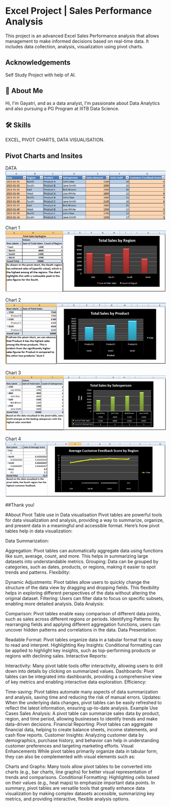 
# Excel Project | Sales Performance Analysis

This project is an advanced Excel Sales Performance analysis that allows management to make informed decisions based on real-time data. It includes data collection, analysis, visualization using pivot charts.

## Acknowledgements
Self Study Project with help of AI.


## 🚀 About Me
Hi, I'm Gayatri, and  as a data analyst, I'm  passionate about Data Analytics and also pursuing a PG Program at IIITB Data Science. 


## 🛠 Skills
EXCEL, PIVOT CHARTS, DATA VISUALISATION.


## Pivot Charts and Insites

DATA
![App Screenshot](https://github.com/GayatriBhinge/Sales_Performance_Analysis/blob/main/1.PNG)


Chart 1
![App Screenshot](https://github.com/GayatriBhinge/Sales_Performance_Analysis/blob/main/2.PNG)


Chart 2
![App Screenshot](https://github.com/GayatriBhinge/Sales_Performance_Analysis/blob/main/3.PNG)


Chart 3
![App Screenshot](https://github.com/GayatriBhinge/Sales_Performance_Analysis/blob/main/4.PNG)


Chart 4
![App Screenshot](https://github.com/GayatriBhinge/Sales_Performance_Analysis/blob/main/5.PNG)

##Thank you!



#About Pivot Table use in Data visualisation
Pivot tables are powerful tools for data visualization and analysis, providing a way to summarize, organize, and present data in a meaningful and accessible format. Here’s how pivot tables help in data visualization:

Data Summarization:

Aggregation: Pivot tables can automatically aggregate data using functions like sum, average, count, and more. This helps in summarizing large datasets into understandable metrics.
Grouping: Data can be grouped by categories, such as dates, products, or regions, making it easier to spot trends and patterns.
Flexibility:

Dynamic Adjustments: Pivot tables allow users to quickly change the structure of the data view by dragging and dropping fields. This flexibility helps in exploring different perspectives of the data without altering the original dataset.
Filtering: Users can filter data to focus on specific subsets, enabling more detailed analysis.
Data Analysis:

Comparison: Pivot tables enable easy comparison of different data points, such as sales across different regions or periods.
Identifying Patterns: By rearranging fields and applying different aggregation functions, users can uncover hidden patterns and correlations in the data.
Data Presentation:

Readable Format: Pivot tables organize data in a tabular format that is easy to read and interpret.
Highlighting Key Insights: Conditional formatting can be applied to highlight key insights, such as top-performing products or regions with declining sales.
Interactive Reports:

Interactivity: Many pivot table tools offer interactivity, allowing users to drill down into details by clicking on summarized values.
Dashboards: Pivot tables can be integrated into dashboards, providing a comprehensive view of key metrics and enabling interactive data exploration.
Efficiency:

Time-saving: Pivot tables automate many aspects of data summarization and analysis, saving time and reducing the risk of manual errors.
Updates: When the underlying data changes, pivot tables can be easily refreshed to reflect the latest information, ensuring up-to-date analysis.
Example Use Cases
Sales Analysis: A pivot table can summarize sales data by product, region, and time period, allowing businesses to identify trends and make data-driven decisions.
Financial Reporting: Pivot tables can aggregate financial data, helping to create balance sheets, income statements, and cash flow reports.
Customer Insights: Analyzing customer data by demographics, purchase history, and behavior can help in understanding customer preferences and targeting marketing efforts.
Visual Enhancements
While pivot tables primarily organize data in tabular form, they can also be complemented with visual elements such as:

Charts and Graphs: Many tools allow pivot tables to be converted into charts (e.g., bar charts, line graphs) for better visual representation of trends and comparisons.
Conditional Formatting: Highlighting cells based on their values (e.g., heat maps) to emphasize important data points.
In summary, pivot tables are versatile tools that greatly enhance data visualization by making complex datasets accessible, summarizing key metrics, and providing interactive, flexible analysis options.

